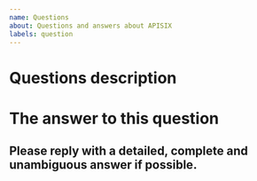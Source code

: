 ```yaml
---
name: Questions
about: Questions and answers about APISIX
labels: question
---
```


# Questions description

# The answer to this question

## Please reply with a detailed, complete and unambiguous answer if possible.
